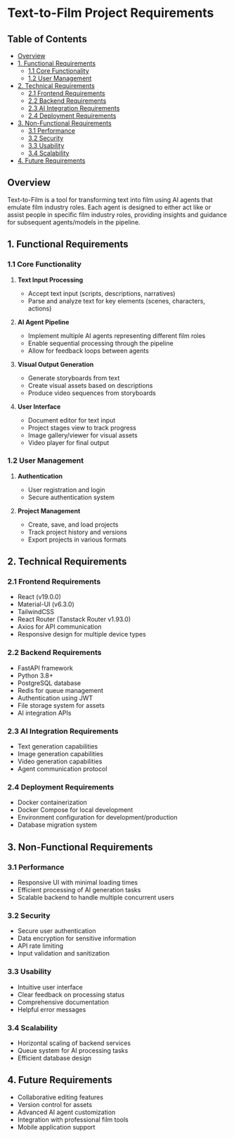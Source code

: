 # Text-to-Film Project Requirements

## Table of Contents
- [Overview](#overview)
- [1. Functional Requirements](#1-functional-requirements)
  - [1.1 Core Functionality](#11-core-functionality)
  - [1.2 User Management](#12-user-management)
- [2. Technical Requirements](#2-technical-requirements)
  - [2.1 Frontend Requirements](#21-frontend-requirements)
  - [2.2 Backend Requirements](#22-backend-requirements)
  - [2.3 AI Integration Requirements](#23-ai-integration-requirements)
  - [2.4 Deployment Requirements](#24-deployment-requirements)
- [3. Non-Functional Requirements](#3-non-functional-requirements)
  - [3.1 Performance](#31-performance)
  - [3.2 Security](#32-security)
  - [3.3 Usability](#33-usability)
  - [3.4 Scalability](#34-scalability)
- [4. Future Requirements](#4-future-requirements)

## Overview
Text-to-Film is a tool for transforming text into film using AI agents that emulate film industry roles. Each agent is designed to either act like or assist people in specific film industry roles, providing insights and guidance for subsequent agents/models in the pipeline.

## 1. Functional Requirements

### 1.1 Core Functionality
1. **Text Input Processing**
   - Accept text input (scripts, descriptions, narratives)
   - Parse and analyze text for key elements (scenes, characters, actions)

2. **AI Agent Pipeline**
   - Implement multiple AI agents representing different film roles
   - Enable sequential processing through the pipeline
   - Allow for feedback loops between agents

3. **Visual Output Generation**
   - Generate storyboards from text
   - Create visual assets based on descriptions
   - Produce video sequences from storyboards

4. **User Interface**
   - Document editor for text input
   - Project stages view to track progress
   - Image gallery/viewer for visual assets
   - Video player for final output

### 1.2 User Management
1. **Authentication**
   - User registration and login
   - Secure authentication system

2. **Project Management**
   - Create, save, and load projects
   - Track project history and versions
   - Export projects in various formats

## 2. Technical Requirements

### 2.1 Frontend Requirements
- React (v19.0.0)
- Material-UI (v6.3.0)
- TailwindCSS
- React Router (Tanstack Router v1.93.0)
- Axios for API communication
- Responsive design for multiple device types

### 2.2 Backend Requirements
- FastAPI framework
- Python 3.8+
- PostgreSQL database
- Redis for queue management
- Authentication using JWT
- File storage system for assets
- AI integration APIs

### 2.3 AI Integration Requirements
- Text generation capabilities
- Image generation capabilities
- Video generation capabilities
- Agent communication protocol

### 2.4 Deployment Requirements
- Docker containerization
- Docker Compose for local development
- Environment configuration for development/production
- Database migration system

## 3. Non-Functional Requirements

### 3.1 Performance
- Responsive UI with minimal loading times
- Efficient processing of AI generation tasks
- Scalable backend to handle multiple concurrent users

### 3.2 Security
- Secure user authentication
- Data encryption for sensitive information
- API rate limiting
- Input validation and sanitization

### 3.3 Usability
- Intuitive user interface
- Clear feedback on processing status
- Comprehensive documentation
- Helpful error messages

### 3.4 Scalability
- Horizontal scaling of backend services
- Queue system for AI processing tasks
- Efficient database design

## 4. Future Requirements
- Collaborative editing features
- Version control for assets
- Advanced AI agent customization
- Integration with professional film tools
- Mobile application support 